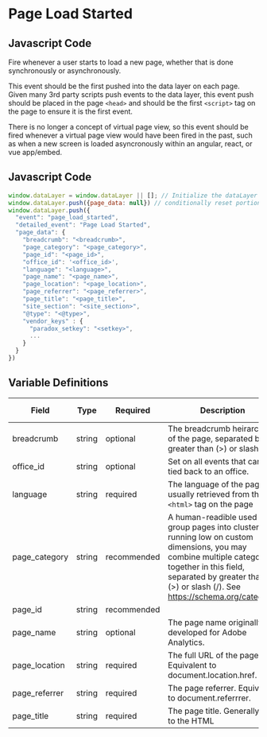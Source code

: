 # Page Load Started

### 

## Javascript Code
Fire whenever a user starts to load a new page, whether that is done synchronously or asynchronously.

This event should be the first pushed into the data layer on each page. Given many 3rd party scripts push events to the data layer, this event push should be placed in the page `<head>` and should be the first `<script>` tag on the page to ensure it is the first event.

There is no longer a concept of virtual page view, so this event should be fired whenever a virtual page view would have been fired in the past, such as when a new screen is loaded asyncronously within an angular, react, or vue app/embed.

## Javascript Code
```js
window.dataLayer = window.dataLayer || []; // Initialize the dataLayer variable to avoid JS errors
window.dataLayer.push({page_data: null}) // conditionally reset portions of DL 
window.dataLayer.push({
  "event": "page_load_started",
  "detailed_event": "Page Load Started",
  "page_data": {
    "breadcrumb": "<breadcrumb>",
    "page_category": "<page_category>",
    "page_id": "<page_id>",
    "office_id": '<office_id>',
    "language": "<language>",
    "page_name": "<page_name>",
    "page_location": "<page_location>",
    "page_referrer": "<page_referrer>",
    "page_title": "<page_title>",
    "site_section": "<site_section>",
    "@type": "<@type>",
    "vendor_keys" : {
      "paradox_setkey": "<setkey>",
      ...
    }
  }
})
```

## Variable Definitions
|Field|Type|Required|Description|Example|Pattern|Min Length|Max Length|Minimum|Maximum|Multiple Of|
| --- | --- | --- | --- | --- | --- | --- | --- | --- | --- | --- |
|breadcrumb|string|optional|The breadcrumb heirarchy of the page, separated by greater than (>) or slash (/).|Home>Care Services>Glossary|
|office_id|string|optional|Set on all events that can be tied back to an office.|/ohio/springfield|
|language|string|required|The language of the page, usually retrieved from the `<html>` tag on the page|en|
|page_category|string|recommended|A human-readible used to group pages into clusters. If running low on custom dimensions, you may combine multiple categories together in this field, separated by greater than (>) or slash (/). See https://schema.org/category.|Senior Health & Wellbeing, Seniors and Nutrition|
|page_id|string|recommended||12345|
|page_name|string|optional|The page name originally developed for Adobe Analytics.|Take-a-Deep-Breath:-Stress-Relief-Techniques-for-Seniors|
|page_location|string|required|The full URL of the page. Equivalent to document.location.href.|https://www.comfortkeepers.com/articles/info-center/senior-health-and-wellbeing/take-a-deep-breath-stress-relief-techniques-for-se|
|page_referrer|string|required|The page referrer. Equivalent to document.referrrer.|https://www.google.com|
|page_title|string|required|The page title. Generally set to the HTML <title> tag.|Take a Deep Breath: Stress Relief Techniques for Seniors | Comfort Keepers|
|site_section|string|recommended|Set on all events with a value which designates what portion (i.e., section) the visitor is on.  Previously the "channel" in Adobe Analytics.|Article Library|
|@type|string|recommended|The schema.org type for this event. For instance, for a page_view event, the page being viewed is a WebPage, but it could also be a more specific subtype like AboutPage or event a custom type your organization creates such as HomePage. Differs from type in that "@type" always should be populated with a schema.org type, while "type" can be populated with arbitrary values.|AboutPage, CheckoutPage, CollectionPage, ArticlePage|
|vendor_keys|object|optional|An object with key-value pairs for vendor keys that might be needed in GTM. E.g, Paradox|


## Attached Notes

<p>This is information about the page.&nbsp; We will want to fire the events in this sequence.<br />Page Load Started &gt; Page Load Completed</p>












